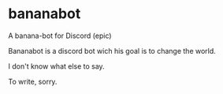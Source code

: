 # bananabot
A banana-bot for Discord (epic)

Bananabot is a discord bot wich his goal is to change the world.

I don't know what else to say.

To write, sorry.
